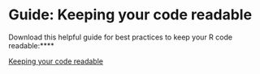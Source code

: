 # Guide: Keeping your code readable

Download this helpful guide for best practices to keep your R code readable:****

[Keeping your code readable](./resources/keeping-your-code-readable.pdf)